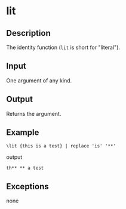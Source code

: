 lit
===

## Description

The identity function (`lit` is short for "literal").

## Input

One argument of any kind.

## Output

Returns the argument.

## Example

    \lit {this is a test} | replace 'is' '**'

output

    th** ** a test

## Exceptions

none
